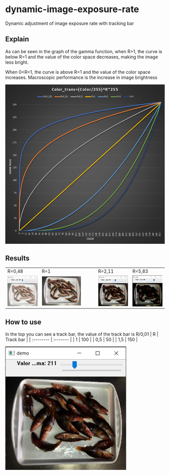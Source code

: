 # dynamic-image-exposure-rate
Dynamic adjustment of image exposure rate with tracking bar

## Explain

As can be seen in the graph of the gamma function, when R>1, the curve is below R=1 and the value of the color space decreases, making the image less bright.

When 0<R<1, the curve is above R=1 and the value of the color space increases. Macroscopic performance is the increase in image brightness

<img src="source/grafico.png">

## Results 
<table>
  <tr>
    <td>R=0,48</td>
    <td>R=1</td>
    <td>R=2,11</td>
    <td>R=5,83</td>
  </tr>
  <tr>
    <td><img src="source/img1.png"></td>
    <td><img src="img_in/B3.jpg" width="75%" height="75%"></td>
    <td><img src="source/img2.png"></td>
    <td><img src="source/img4.png"></td>
  </tr>
 </table>
 
 ## How to use
 In the top you can see a track bar, the value of the track bar is R/0,01
 | R | Track bar     | 
| :-------- | :------- | 
| 1 | 100 |
| 0,5 | 50 |
| 1,5 | 150 |

 <img src="source/img2.png">
